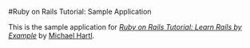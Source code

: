 #Ruby on Rails Tutorial: Sample Application

This is the sample application for
[*Ruby on Rails Tutorial: Learn Rails by Example*](http://railstutorial.org) by [Michael Hartl](http://michaelhartl.com/).